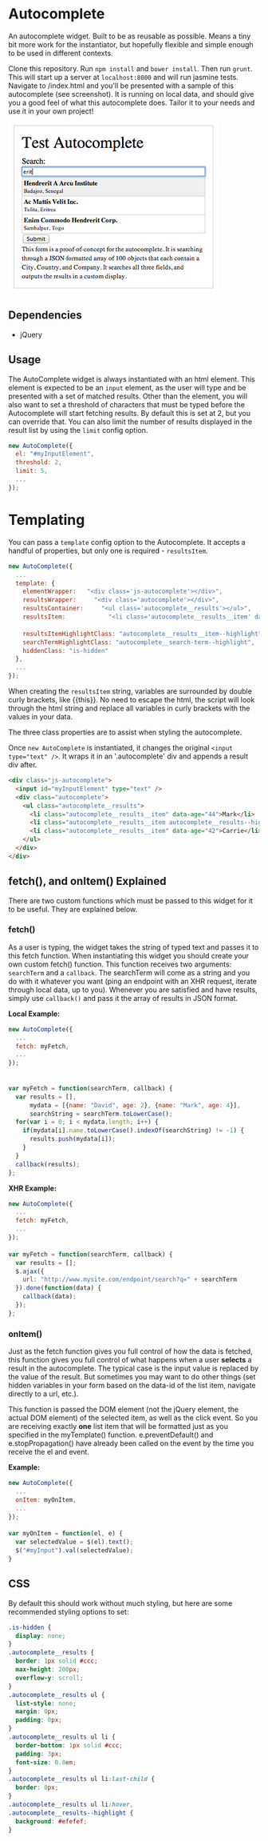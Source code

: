 Autocomplete
============

An autocomplete widget. Built to be as reusable as possible. Means a tiny bit more work for the instantiator, but hopefully flexible and simple enough to be used in different contexts.


Clone this repository. Run `npm install` and `bower install`. Then run `grunt`. This will start up a server at `localhost:8000` and will run jasmine tests. Navigate to /index.html and you'll be presented with a sample of this autocomplete (see screenshot). It is running on local data, and should give you a good feel of what this autocomplete does. Tailor it to your needs and use it in your own project!

![autocomplete](/autocomplete-example.png)

## Dependencies
* jQuery

## Usage
The AutoComplete widget is always instantiated with an html element. This element is expected to be an `input` element, as the user will type and be presented with a set of matched results. Other than the element, you will also want to set a threshold of characters that must be typed before the Autocomplete will start fetching results. By default this is set at 2, but you can override that. You can also limit the number of results displayed in the result list by using the `limit` config option.

```js
new AutoComplete({
  el: "#myInputElement",
  threshold: 2,
  limit: 5,
  ...
});
```

# Templating
You can pass a `template` config option to the Autocomplete. It accepts a handful of properties, but only one is required - `resultsItem`.
```js
new AutoComplete({
  ...
  template: {
    elementWrapper:   "<div class='js-autocomplete'></div>",
    resultsWrapper:     "<div class='autocomplete'></div>",
    resultsContainer:     "<ul class='autocomplete__results'></ul>",
    resultsItem:            "<li class='autocomplete__results__item' data-age='{{age}}'>{{name}}</li>",

    resultsItemHighlightClass: "autocomplete__results__item--highlight",
    searchTermHighlightClass: "autocomplete__search-term--highlight",
    hiddenClass: "is-hidden"
  },
  ...
});
```
When creating the `resultsItem` string, variables are surrounded by double curly brackets, like {{this}}. No need to escape the html, the script will look through the html string and replace all variables in curly brackets with the values in your data.

The three class properties are to assist when styling the autocomplete.

Once `new AutoComplete` is instantiated, it changes the original `<input type="text" />`. It wraps it in an '.autocomplete' div and appends a result div after.

```html
<div class="js-autocomplete">
  <input id="myInputElement" type="text" />
  <div class="autocomplete">
    <ul class="autocomplete__results">
      <li class="autocomplete__results__item" data-age="44">Mark</li>
      <li class="autocomplete__results__item autocomplete__results--highlight" data-age="24">Daniel</li>
      <li class="autocomplete__results__item" data-age="42">Carrie</li>
    </ul>
  </div>
</div>
```

## fetch(), and onItem() Explained
There are two custom functions which must be passed to this widget for it to be useful. They are explained below.

### fetch()
As a user is typing, the widget takes the string of typed text and passes it to this fetch function. When instantiating this widget you should create your own custom fetch() function. This function receives two arguments: `searchTerm` and a `callback`. The searchTerm will come as a string and you do with it whatever you want (ping an endpoint with an XHR request, iterate through local data, up to you). Whenever you are satisfied and have results, simply use `callback()` and pass it the array of results in JSON format.

**Local Example:**
```js
new AutoComplete({
  ...
  fetch: myFetch,
  ...
});


var myFetch = function(searchTerm, callback) {
  var results = [],
      mydata = [{name: "David", age: 2}, {name: "Mark", age: 4}],
      searchString = searchTerm.toLowerCase();
  for(var i = 0; i < mydata.length; i++) {
    if(mydata[i].name.toLowerCase().indexOf(searchString) != -1) {
      results.push(mydata[i]);
    }
  }
  callback(results);
};
```

**XHR Example:**
```js
new AutoComplete({
  ...
  fetch: myFetch,
  ...
});

var myFetch = function(searchTerm, callback) {
  var results = [];
  $.ajax({
    url: "http://www.mysite.com/endpoint/search?q=" + searchTerm
  }).done(function(data) {
    callback(data);
  });
};
```

### onItem()
Just as the fetch function gives you full control of how the data is fetched, this function gives you full control of what happens when a user **selects** a result in the autocomplete. The typical case is the input value is replaced by the value of the result. But sometimes you may want to do other things (set hidden variables in your form based on the data-id of the list item, navigate directly to a url, etc.).

This function is passed the DOM element (not the jQuery element, the actual DOM element) of the selected item, as well as the click event. So you are receiving exactly **one** list item that will be formatted just as you specified in the myTemplate() function. e.preventDefault() and e.stopPropagation() have already been called on the event by the time you receive the el and event.

**Example:**
```js
new AutoComplete({
  ...
  onItem: myOnItem,
  ...
});

var myOnItem = function(el, e) {
  var selectedValue = $(el).text();
  $("#myInput").val(selectedValue);
}
```

## CSS
By default this should work without much styling, but here are some recommended styling options to set:

```css
.is-hidden {
  display: none;
}
.autocomplete__results {
  border: 1px solid #ccc;
  max-height: 200px;
  overflow-y: scroll;
}
.autocomplete__results ul {
  list-style: none;
  margin: 0px;
  padding: 0px;
}
.autocomplete__results ul li {
  border-bottom: 1px solid #ccc;
  padding: 3px;
  font-size: 0.8em;
}
.autocomplete__results ul li:last-child {
  border: 0px;
}
.autocomplete__results ul li:hover,
.autocomplete__results--highlight {
  background: #efefef;
}
```
